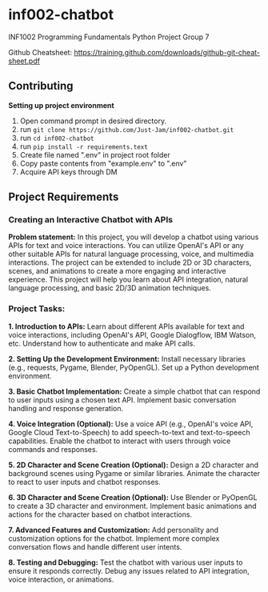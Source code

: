 # inf002-chatbot
INF1002 Programming Fundamentals Python Project Group 7

Github Cheatsheet: https://training.github.com/downloads/github-git-cheat-sheet.pdf

## Contributing

**Setting up project environment**
1. Open command prompt in desired directory.
2. run ```git clone https://github.com/Just-Jam/inf002-chatbot.git```
3. run ```cd inf002-chatbot```
4. run ```pip install -r requirements.text```
5. Create file named ".env" in project root folder
6. Copy paste contents from "example.env" to ".env"
7. Acquire API keys through DM

## Project Requirements

### Creating an Interactive Chatbot with APIs

**Problem statement:**
In this project, you will develop a chatbot using various APIs for text and voice interactions.
You can utilize OpenAI's API or any other suitable APIs for natural language processing, voice,
and multimedia interactions. The project can be extended to include 2D or 3D characters,
scenes, and animations to create a more engaging and interactive experience. This project
will help you learn about API integration, natural language processing, and basic 2D/3D
animation techniques.

### Project Tasks:

**1. Introduction to APIs:**
Learn about different APIs available for text and voice interactions, including OpenAI's API, Google Dialogflow, IBM Watson, etc.
Understand how to authenticate and make API calls.

**2. Setting Up the Development Environment:**
Install necessary libraries (e.g., requests, Pygame, Blender, PyOpenGL).
Set up a Python development environment.

**3. Basic Chatbot Implementation:**
Create a simple chatbot that can respond to user inputs using a chosen text API.
Implement basic conversation handling and response generation.

**4. Voice Integration (Optional):**
Use a voice API (e.g., OpenAI's voice API, Google Cloud Text-to-Speech) to add speech-to-text and text-to-speech capabilities.
Enable the chatbot to interact with users through voice commands and responses.

**5. 2D Character and Scene Creation (Optional):**
Design a 2D character and background scenes using Pygame or similar libraries.
Animate the character to react to user inputs and chatbot responses.

**6. 3D Character and Scene Creation (Optional):**
Use Blender or PyOpenGL to create a 3D character and environment.
Implement basic animations and actions for the character based on chatbot interactions.

**7. Advanced Features and Customization:**
Add personality and customization options for the chatbot.
Implement more complex conversation flows and handle different user intents.

**8. Testing and Debugging:**
Test the chatbot with various user inputs to ensure it responds correctly.
Debug any issues related to API integration, voice interaction, or animations.
